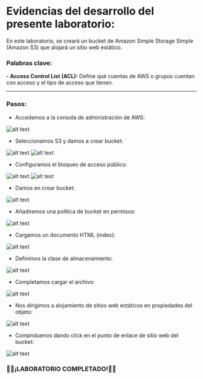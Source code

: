 # Evidencias del desarrollo del presente laboratorio:

En este laboratorio, se creará un bucket de Amazon Simple Storage Simple (Amazon S3) que alojará un sitio web estático.

### **Palabras clave:**
**- Access Control List (ACL):** Define qué cuentas de AWS o grupos cuentan con acceso y el tipo de acceso que tienen.


---
### **Pasos:**
+ Accedemos a la consola de administración de AWS:

![alt text](image.png)

+ Seleccionamos S3 y damos a crear bucket:

![alt text](image-1.png)
![alt text](image-2.png)

+ Configuramos el bloqueo de acceso público:

![alt text](image-3.png)
![alt text](image-4.png)

+ Damos en crear bucket:

![alt text](image-5.png)

+ Añadiremos una política de bucket en permisos:

![alt text](image-6.png)

+ Cargamos un documento HTML (index):

![alt text](image-7.png)

+ Definimos la clase de almacenamiento:

![alt text](image-8.png)
 
+ Completamos cargar el archivo:

![alt text](image-9.png)

+ Nos dirigimos a alojamiento de sitios web estáticos en propiedades del objeto:

![alt text](image-10.png)

+ Comprobamos dando click en el punto de enlace de sitio web del bucket:

![alt text](image-11.png)

### 🧑‍💻¡LABORATORIO COMPLETADO!🧑‍💻